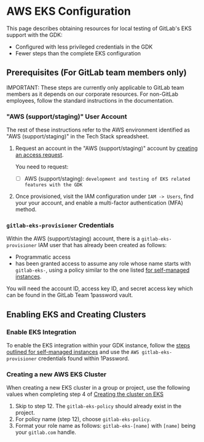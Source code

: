 # AWS EKS Configuration

This page describes obtaining resources for local testing of GitLab's EKS support
with the GDK:

* Configured with less privileged credentials in the GDK
* Fewer steps than the complete EKS configuration

## Prerequisites (For GitLab team members only)

IMPORTANT: These steps are currently only applicable to GitLab team members as it
depends on our corporate resources. For non-GitLab employees, follow the
standard instructions in the documentation.

### "AWS (support/staging)" User Account

The rest of these instructions refer to the AWS environment identified as
"AWS (support/staging)" in the Tech Stack spreadsheet.

1. Request an account in the "AWS (support/staging)" account by
  [creating an access request](https://gitlab.com/gitlab-com/access-requests/issues/new?issuable_template=Single%20Person%20Access%20Request).

   You need to request:

   - [ ] AWS (support/staging): `development and testing of EKS related features with the GDK`

2. Once provisioned, visit the IAM configuration under `IAM -> Users`, find your your account,
   and enable a multi-factor authentication (MFA) method.

### `gitlab-eks-provisioner` Credentials

Within the AWS (support/staging) account, there is a `gitlab-eks-provisioner` IAM user
that has already been created as follows:

 * Programmatic access
 * has been granted access to assume any role whose name starts with `gitlab-eks-`, using
   a policy similar to the one listed [for self-managed instances](https://docs.gitlab.com/ee/user/project/clusters/add_remove_clusters.html#additional-requirements-for-self-managed-instances).

You will need the account ID, access key ID, and secret access key which can be
found in the GitLab Team 1password vault.

## Enabling EKS and Creating Clusters

### Enable EKS Integration

To enable the EKS integration within your GDK instance, follow the [steps
outlined for self-managed instances](https://docs.gitlab.com/ee/user/project/clusters/add_remove_clusters.html#additional-requirements-for-self-managed-instances) and use the
`AWS gitlab-eks-provisioner` credentials found within 1Password.

### Creating a new AWS EKS Cluster

When creating a new EKS cluster in a group or project, use the following values when completing
step 4 of [Creating the cluster on EKS](https://docs.gitlab.com/ee/user/project/clusters/add_eks_clusters.html#new-eks-cluster)

1. Skip to step 12. The `gitlab-eks-policy` should already exist in the project.
1. For policy name (step 12), choose `gitlab-eks-policy`.
1. Format your role name as follows: `gitlab-eks-[name]` with `[name]` being
   your `gitlab.com` handle.
